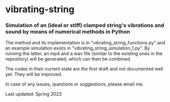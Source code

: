 # vibrating-string
### Simulation of an (ideal or stiff) clamped string's vibrations and sound by means of numerical methods in Python

The method and its implementation is in "vibrating_string_functions.py" and an example simulation exists in "vibrating_string_simulation_1.py".
By running the latter, an mp4 and a wav file (similar to the existing ones in the repository) will be generated, which can then be combined.

The codes in their current state are the first draft and not documented well yet. They will be improved.

In case of any issues, questions or suggestions, please email me.

Last updated: Spring 2023
